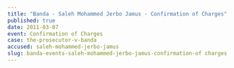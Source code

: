 ```yaml
---
title: "Banda - Saleh Mohammed Jerbo Jamus - Confirmation of Charges"
published: true
date: 2011-03-07
event: Confirmation of Charges
case: the-prosecutor-v-banda
accused: saleh-mohammed-jerbo-jamus
slug: banda-events-saleh-mohammed-jerbo-jamus-confirmation-of charges
---
```

